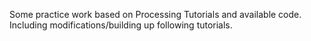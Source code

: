 Some practice work based on Processing Tutorials and available code. Including modifications/building up following tutorials. 
